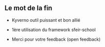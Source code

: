 <!-- .slide: class="transition-bg-sfeir-1" -->
## Le mot de la fin

- Kyverno outil puissant et bon allié

- 1ère utilisation du framework sfeir-school

- Merci pour votre feedback (open feedback)

